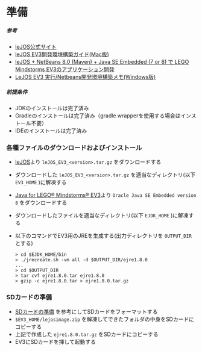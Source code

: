 # 準備

##### 参考

- [leJOS公式サイト](http://www.lejos.org/)
- [leJOS EV3開発環境構築ガイド(Mac版)](http://sourceforge.net/p/etroboev3/wiki/lejosev3_mac_eclipse/)
- [leJOS + NetBeans 8.0 (Maven) + Java SE Embedded (7 or 8) で LEGO Mindstorms EV3のアプリケーション開発](http://yoshio3.com/2014/04/23/lejos-netbeans-maven-javase7embedded-lego-mindstorm/)
- [LeJOS EV3 実行/Netbeans開発環境構築メモ(Windows版)](http://www.triring.net/program/robocon/ev3/lejosev3_dev/NetBeans/index.html)

##### 前提条件

- JDKのインストールは完了済み
- Gradleのインストールは完了済み（gradle wrapperを使用する場合はインストール不要）
- IDEのインストールは完了済み

### 各種ファイルのダウンロードおよびインストール

- [leJOS](http://sourceforge.net/projects/ev3.lejos.p/files/)より `leJOS_EV3_<version>.tar.gz` をダウンロードする
- ダウンロードした `leJOS_EV3_<version>.tar.gz` を適当なディレクトリ(以下 `EV3_HOME` )に解凍する

- [Java for LEGO® Mindstorms® EV3](http://www.oracle.com/technetwork/java/embedded/downloads/javase/javaseemeddedev3-1982511.html)より `Oracle Java SE Embedded version 8` をダウンロードする
- ダウンロードしたファイルを適当なディレクトリ(以下 `EJDK_HOME` )に解凍する
- 以下のコマンドでEV3用のJREを生成する(出力ディレクトリを `OUTPUT_DIR` とする)

    ```bash:
    > cd $EJDK_HOME/bin
    > ./jrecreate.sh -vm all -d $OUTPUT_DIR/ejre1.8.0
    ...
    > cd $OUTPUT_DIR
    > tar cvf ejre1.8.0.tar ejre1.8.0
    > gzip -c ejre1.8.0.tar > ejre1.8.0.tar.gz
    ```

### SDカードの準備

- [SDカードの準備](http://sourceforge.net/p/etroboev3/wiki/lejosev3_mac_eclipse/#12-sd) を参考にしてSDカードをフォーマットする
- `$EV3_HOME/lejosimage.zip` を解凍してできたフォルダの中身をSDカードにコピーする
- 上記で作成した `ejre1.8.0.tar.gz` をSDカードにコピーする
- EV3にSDカードを挿して起動する

